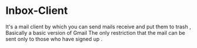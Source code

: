 # Inbox-Client
It's a mail client by which you can send mails receive and put them to trash , Basically a basic version of Gmail The only restriction that the mail can be sent only to those who have signed up .
